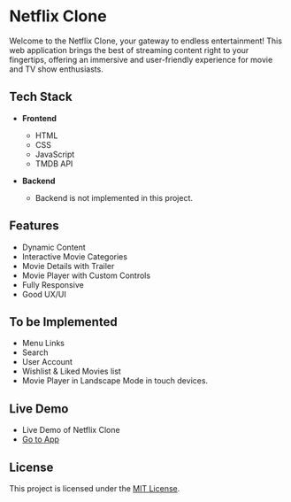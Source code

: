 
# Netflix Clone

Welcome to the Netflix Clone, your gateway to endless entertainment! This web application brings the best of streaming content right to your fingertips, offering an immersive and user-friendly experience for movie and TV show enthusiasts.


## Tech Stack

- **Frontend** 
    - HTML
    - CSS
    - JavaScript
    - TMDB API

- **Backend**
    - Backend is not implemented in this project.


## Features

- Dynamic Content
- Interactive Movie Categories
- Movie Details with Trailer
- Movie Player with Custom Controls
- Fully Responsive 
- Good UX/UI


## To be Implemented

- Menu Links
- Search 
- User Account
- Wishlist & Liked Movies list
- Movie Player in Landscape Mode in touch devices. 


## Live Demo

- Live Demo of Netflix Clone 
- [Go to App](https://mmj030703.github.io/Netflix-Clone)


## License

This project is licensed under the [MIT License](https://github.com/mmj030703/Netflix-Clone/blob/main/LICENSE).
